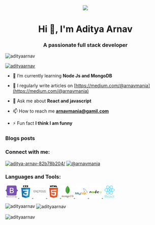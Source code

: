 <div align="center"> <img src="https://camo.githubusercontent.com/f6c5b94c1934b64f88546e0253e91503af0501f5343142cacf8972cf0ae27919/68747470733a2f2f6f6e6c796c696e6b732e70726f2f77702d636f6e74656e742f75706c6f6164732f323032312f30312f6d61696e2d71696d672d66613762346264633362326637336537343965356332633634366434616531332e676966"> </div>
<h1 align="center">Hi 👋, I'm Aditya Arnav</h1>
<h3 align="center">A passionate full stack developer</h3>

<p align="left"> <img src="https://komarev.com/ghpvc/?username=adityaarnav&label=Profile%20views&color=0e75b6&style=flat" alt="adityaarnav" /> </p>

<p align="left"> <a href="https://github.com/ryo-ma/github-profile-trophy"><img src="https://github-profile-trophy.vercel.app/?username=adityaarnav" alt="adityaarnav" /></a> </p>

- 🌱 I’m currently learning **Node Js and MongoDB**

- 📝 I regularly write articles on [https://medium.com/@arnavmania](https://medium.com/@arnavmania)

- 💬 Ask me about **React and javascript**

- 📫 How to reach me **arnavmania@gamil.com**

- ⚡ Fun fact **I think I am funny**

### Blogs posts
<!-- BLOG-POST-LIST:START -->
<!-- BLOG-POST-LIST:END -->

<h3 align="left">Connect with me:</h3>
<p align="left">
<a href="https://linkedin.com/in/aditya-arnav-82b78b204/" target="blank"><img align="center" src="https://raw.githubusercontent.com/rahuldkjain/github-profile-readme-generator/master/src/images/icons/Social/linked-in-alt.svg" alt="aditya-arnav-82b78b204/" height="30" width="40" /></a>
<a href="https://medium.com/@arnavmania" target="blank"><img align="center" src="https://raw.githubusercontent.com/rahuldkjain/github-profile-readme-generator/master/src/images/icons/Social/medium.svg" alt="@arnavmania" height="30" width="40" /></a>
</p>

<h3 align="left">Languages and Tools:</h3>
<p align="left"> <a href="https://getbootstrap.com" target="_blank" rel="noreferrer"> <img src="https://raw.githubusercontent.com/devicons/devicon/master/icons/bootstrap/bootstrap-plain-wordmark.svg" alt="bootstrap" width="40" height="40"/> </a> <a href="https://www.w3schools.com/css/" target="_blank" rel="noreferrer"> <img src="https://raw.githubusercontent.com/devicons/devicon/master/icons/css3/css3-original-wordmark.svg" alt="css3" width="40" height="40"/> </a> <a href="https://expressjs.com" target="_blank" rel="noreferrer"> <img src="https://raw.githubusercontent.com/devicons/devicon/master/icons/express/express-original-wordmark.svg" alt="express" width="40" height="40"/> </a> <a href="https://www.w3.org/html/" target="_blank" rel="noreferrer"> <img src="https://raw.githubusercontent.com/devicons/devicon/master/icons/html5/html5-original-wordmark.svg" alt="html5" width="40" height="40"/> </a> <a href="https://www.mongodb.com/" target="_blank" rel="noreferrer"> <img src="https://raw.githubusercontent.com/devicons/devicon/master/icons/mongodb/mongodb-original-wordmark.svg" alt="mongodb" width="40" height="40"/> </a> <a href="https://www.mysql.com/" target="_blank" rel="noreferrer"> <img src="https://raw.githubusercontent.com/devicons/devicon/master/icons/mysql/mysql-original-wordmark.svg" alt="mysql" width="40" height="40"/> </a> <a href="https://nodejs.org" target="_blank" rel="noreferrer"> <img src="https://raw.githubusercontent.com/devicons/devicon/master/icons/nodejs/nodejs-original-wordmark.svg" alt="nodejs" width="40" height="40"/> </a> <a href="https://reactjs.org/" target="_blank" rel="noreferrer"> <img src="https://raw.githubusercontent.com/devicons/devicon/master/icons/react/react-original-wordmark.svg" alt="react" width="40" height="40"/> </a> </p>

<p><img align="left" src="https://github-readme-stats.vercel.app/api/top-langs?username=adityaarnav&show_icons=true&locale=en&layout=compact" alt="adityaarnav" /></p>

<p>&nbsp;<img align="center" src="https://github-readme-stats.vercel.app/api?username=adityaarnav&show_icons=true&locale=en" alt="adityaarnav" /></p>

<p><img align="center" src="https://github-readme-streak-stats.herokuapp.com/?user=adityaarnav&" alt="adityaarnav" /></p>
